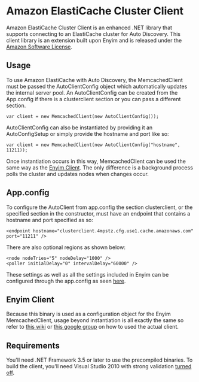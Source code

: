 # Amazon ElastiCache Cluster Client

Amazon ElastiCache Cluster Client is an enhanced .NET library that supports connecting to an ElastiCache cluster for Auto Discovery. This client library is an extension built upon Enyim and is released under the [Amazon Software License](http://aws.amazon.com/asl/).

## Usage

To use Amazon ElastiCache with Auto Discovery, the MemcachedClient must be passed the AutoClientConfig object which automatically updates the internal server pool.
An AutoClientConfig can be created from the App.config if there is a clusterclient section or you can pass a different section.
	
	var client = new MemcachedClient(new AutoClientConfig());

AutoClientConfig can also be instantiated by providing it an AutoConfigSetup or simply provide the hostname and port like so:

	var client = new MemcachedClient(new AutoClientConfig("hostname", 11211));

Once instantiation occurs in this way, MemcachedClient can be used the same way as the [Enyim Client](https://github.com/enyim/EnyimMemcached). The only difference is a background process polls the cluster and updates nodes when changes occur.

## App.config
To configure the AutoClient from app.config the section clusterclient, or the specified section in the constructor, must have an endpoint that contains a hostname and port specified as so:

    <endpoint hostname="clusterclient.4mpstz.cfg.use1.cache.amazonaws.com" port="11211" />

There are also optional regions as shown below:

    <node nodeTries="5" nodeDelay="1000" />
    <poller initialDelay="0" intervalDelay="60000" />

These settings as well as all the settings included in Enyim can be configured through the app.config as seen [here](https://github.com/enyim/EnyimMemcached/wiki/MemcachedClient-Configuration#appconfig).

## Enyim Client
Because this binary is used as a configuration object for the Enyim MemcachedClient, usage beyond instantiation is all exactly the same so refer to [this wiki](https://github.com/enyim/EnyimMemcached/wiki) or [this google group](https://groups.google.com/forum/#!forum/enyim-memcached) on how to used the actual client.

## Requirements

You'll need .NET Framework 3.5 or later to use the precompiled binaries. To build the client, you'll need Visual Studio 2010 with strong validation [turned off](https://github.com/enyim/EnyimMemcached/wiki/Release-builds#signing).

